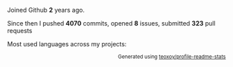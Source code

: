 Joined Github **2** years ago.

Since then I pushed **4070** commits, opened **8** issues, submitted **323** pull requests

Most used languages across my projects:


<p align="right"><sub>Generated using <a href="https://github.com/marketplace/actions/profile-readme-stats">teoxoy/profile-readme-stats</a></sub></p>
